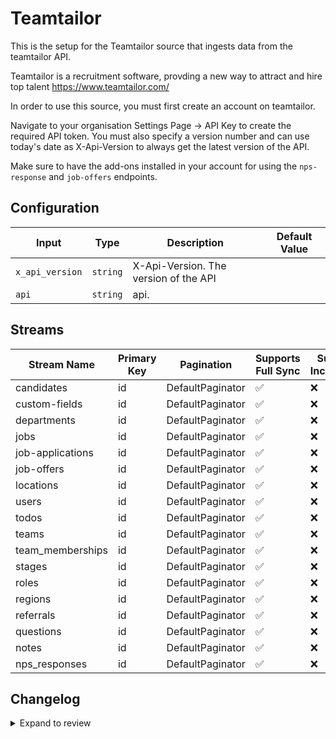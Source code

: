 # Teamtailor
This is the setup for the Teamtailor source that ingests data from the teamtailor API.

Teamtailor is a recruitment software, provding a new way to attract and hire top talent https://www.teamtailor.com/

In order to use this source, you must first create an account on teamtailor.

Navigate to your organisation Settings Page -> API Key to create the required API token. You must also specify a version number and can use today's date as X-Api-Version to always get the latest version of the API.

Make sure to have the add-ons installed in your account for using the `nps-response` and `job-offers` endpoints.

## Configuration

| Input | Type | Description | Default Value |
|-------|------|-------------|---------------|
| `x_api_version` | `string` | X-Api-Version. The version of the API |  |
| `api` | `string` | api.  |  |

## Streams
| Stream Name | Primary Key | Pagination | Supports Full Sync | Supports Incremental |
|-------------|-------------|------------|---------------------|----------------------|
| candidates | id | DefaultPaginator | ✅ |  ❌  |
| custom-fields | id | DefaultPaginator | ✅ |  ❌  |
| departments | id | DefaultPaginator | ✅ |  ❌  |
| jobs | id | DefaultPaginator | ✅ |  ❌  |
| job-applications | id | DefaultPaginator | ✅ |  ❌  |
| job-offers | id | DefaultPaginator | ✅ |  ❌  |
| locations | id | DefaultPaginator | ✅ |  ❌  |
| users | id | DefaultPaginator | ✅ |  ❌  |
| todos | id | DefaultPaginator | ✅ |  ❌  |
| teams | id | DefaultPaginator | ✅ |  ❌  |
| team_memberships | id | DefaultPaginator | ✅ |  ❌  |
| stages | id | DefaultPaginator | ✅ |  ❌  |
| roles | id | DefaultPaginator | ✅ |  ❌  |
| regions | id | DefaultPaginator | ✅ |  ❌  |
| referrals | id | DefaultPaginator | ✅ |  ❌  |
| questions | id | DefaultPaginator | ✅ |  ❌  |
| notes | id | DefaultPaginator | ✅ |  ❌  |
| nps_responses | id | DefaultPaginator | ✅ |  ❌  |

## Changelog

<details>
  <summary>Expand to review</summary>

| Version          | Date              | Pull Request | Subject        |
|------------------|-------------------|--------------|----------------|
| 0.0.2 | 2024-10-28 | [47540](https://github.com/airbytehq/airbyte/pull/47540) | Update dependencies |
| 0.0.1 | 2024-10-14 | | Initial release by [@aazam-gh](https://github.com/aazam-gh) via Connector Builder |

</details>
